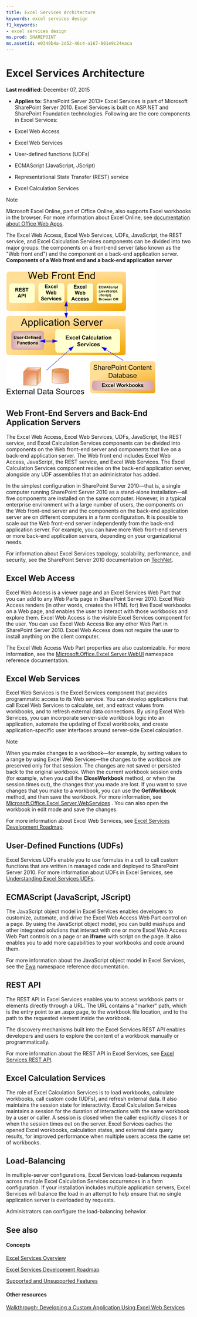 ```yaml
---
title: Excel Services Architecture
keywords: excel services design
f1_keywords:
- excel services design
ms.prod: SHAREPOINT
ms.assetid: e0349b4a-2d52-46c4-a167-801e9c24eaca
---
```



# Excel Services Architecture

 **Last modified:** December 07, 2015
  
    
    

 * **Applies to:** SharePoint Server 2013* 
Excel Services is part of Microsoft SharePoint Server 2010. Excel Services is built on ASP.NET and SharePoint Foundation technologies. Following are the core components in Excel Services: 
  
    
    


- Excel Web Access 
    
  
- Excel Web Services 
    
  
- User-defined functions (UDFs) 
    
  
- ECMAScript (JavaScript, JScript) 
    
  
- Representational State Transfer (REST) service 
    
  
- Excel Calculation Services 
    
  

> [!Note]  
> Microsoft Excel Online, part of Office Online, also supports Excel workbooks in the browser. For more information about Excel Online, see  [documentation about Office Web Apps](https://technet.microsoft.com/en-us/library/ee855124.aspx). 
  
    
    

The Excel Web Access, Excel Web Services, UDFs, JavaScript, the REST service, and Excel Calculation Services components can be divided into two major groups: the components on a front-end server (also known as the "Web front end") and the component on a back-end application server. 
**Components of a Web front end and a back-end application server**

  
    
    

  
    
    
![A Web front end and a back-end application server](images/ed480e23-e0e8-4896-93b1-98a94f50b9a0.gif)
  
    
    

  
    
    

  
    
    

## Web Front-End Servers and Back-End Application Servers

The Excel Web Access, Excel Web Services, UDFs, JavaScript, the REST service, and Excel Calculation Services components can be divided into components on the Web front-end server and components that live on a back-end application server. The Web front end includes Excel Web Access, JavaScript, the REST service, and Excel Web Services. The Excel Calculation Services component resides on the back-end application server, alongside any UDF assemblies that an administrator has added. 
  
    
    
In the simplest configuration in SharePoint Server 2010—that is, a single computer running SharePoint Server 2010 as a stand-alone installation—all five components are installed on the same computer. However, in a typical enterprise environment with a large number of users, the components on the Web front-end server and the components on the back-end application server are on different computers in a farm configuration. It is possible to scale out the Web front-end server independently from the back-end application server. For example, you can have more Web front-end servers or more back-end application servers, depending on your organizational needs. 
  
    
    
For information about Excel Services topology, scalability, performance, and security, see the SharePoint Server 2010 documentation on  [TechNet](http://technet.microsoft.com/en-us/library/cc303422%28office.14%29.aspx). 
  
    
    

## Excel Web Access

Excel Web Access is a viewer page and an Excel Services Web Part that you can add to any Web Parts page in SharePoint Server 2010. Excel Web Access renders (in other words, creates the HTML for) live Excel workbooks on a Web page, and enables the user to interact with those workbooks and explore them. Excel Web Access is the visible Excel Services component for the user. You can use Excel Web Access like any other Web Part in SharePoint Server 2010. Excel Web Access does not require the user to install anything on the client computer. 
  
    
    
The Excel Web Access Web Part properties are also customizable. For more information, see the  [Microsoft.Office.Excel.Server.WebUI](https://msdn.microsoft.com/library/Microsoft.Office.Excel.Server.WebUI.aspx) namespace reference documentation.
  
    
    

## Excel Web Services

Excel Web Services is the Excel Services component that provides programmatic access to its Web service. You can develop applications that call Excel Web Services to calculate, set, and extract values from workbooks, and to refresh external data connections. By using Excel Web Services, you can incorporate server-side workbook logic into an application, automate the updating of Excel workbooks, and create application-specific user interfaces around server-side Excel calculation. 
  
    
    

> [!Note]  
> When you make changes to a workbook—for example, by setting values to a range by using Excel Web Services—the changes to the workbook are preserved only for that session. The changes are not saved or persisted back to the original workbook. When the current workbook session ends (for example, when you call the  **CloseWorkbook** method, or when the session times out), the changes that you made are lost.
> If you want to save changes that you make to a workbook, you can use the  **GetWorkbook** method, and then save the workbook. For more information, see [Microsoft.Office.Excel.Server.WebServices](https://msdn.microsoft.com/library/Microsoft.Office.Excel.Server.WebServices.aspx) . You can also open the workbook in edit mode and save the changes.
  
    
    

For more information about Excel Web Services, see  [Excel Services Development Roadmap](excel-services-development-roadmap.md). 
  
    
    

## User-Defined Functions (UDFs)

Excel Services UDFs enable you to use formulas in a cell to call custom functions that are written in managed code and deployed to SharePoint Server 2010. For more information about UDFs in Excel Services, see  [Understanding Excel Services UDFs](understanding-excel-services-udfs.md). 
  
    
    

## ECMAScript (JavaScript, JScript)

The JavaScript object model in Excel Services enables developers to customize, automate, and drive the Excel Web Access Web Part control on a page. By using the JavaScript object model, you can build mashups and other integrated solutions that interact with one or more Excel Web Access Web Part controls on a page or an  **iframe** with script on the page. It also enables you to add more capabilities to your workbooks and code around them.
  
    
    
For more information about the JavaScript object model in Excel Services, see the  [Ewa](http://msdn.microsoft.com/library/6fe73191-3213-b986-1ad6-2c3b918a2241%28Office.15%29.aspx) namespace reference documentation.
  
    
    

## REST API

The REST API in Excel Services enables you to access workbook parts or elements directly through a URL. The URL contains a "marker" path, which is the entry point to an .aspx page, to the workbook file location, and to the path to the requested element inside the workbook. 
  
    
    
The discovery mechanisms built into the Excel Services REST API enables developers and users to explore the content of a workbook manually or programmatically. 
  
    
    
For more information about the REST API in Excel Services, see  [Excel Services REST API](excel-services-rest-api.md). 
  
    
    

## Excel Calculation Services

The role of Excel Calculation Services is to load workbooks, calculate workbooks, call custom code (UDFs), and refresh external data. It also maintains the session state for interactivity. Excel Calculation Services maintains a session for the duration of interactions with the same workbook by a user or caller. A session is closed when the caller explicitly closes it or when the session times out on the server. Excel Services caches the opened Excel workbooks, calculation states, and external data query results, for improved performance when multiple users access the same set of workbooks. 
  
    
    

## Load-Balancing

In multiple-server configurations, Excel Services load-balances requests across multiple Excel Calculation Services occurrences in a farm configuration. If your installation includes multiple application servers, Excel Services will balance the load in an attempt to help ensure that no single application server is overloaded by requests. 
  
    
    
Administrators can configure the load-balancing behavior. 
  
    
    

## See also


#### Concepts


  
    
    
 [Excel Services Overview](excel-services-overview.md)
  
    
    
 [Excel Services Development Roadmap](excel-services-development-roadmap.md)
  
    
    
 [Supported and Unsupported Features](supported-and-unsupported-features.md)
#### Other resources


  
    
    
 [Walkthrough: Developing a Custom Application Using Excel Web Services](walkthrough-developing-a-custom-application-using-excel-web-services.md)
